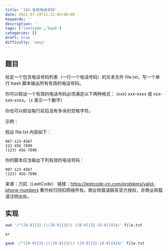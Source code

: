 ```yaml
---
title: '193.有效电话号码'
date: 2021-07-19T11:32:02+08:00
keywords: ''
description: ''
tags: ['leetcode','bash']
categories: []
draft: true
difficulty: 'easy'
---
```


## 题目

给定一个包含电话号码列表（一行一个电话号码）的文本文件 file.txt，写一个单行 bash 脚本输出所有有效的电话号码。

你可以假设一个有效的电话号码必须满足以下两种格式： (xxx) xxx-xxxx 或 xxx-xxx-xxxx。（x 表示一个数字）

你也可以假设每行前后没有多余的空格字符。

示例：

假设 file.txt 内容如下：
```
987-123-4567
123 456 7890
(123) 456-7890
```

你的脚本应当输出下列有效的电话号码：
```
987-123-4567
(123) 456-7890
```

来源：力扣（LeetCode）
链接：https://leetcode-cn.com/problems/valid-phone-numbers
著作权归领扣网络所有。商业转载请联系官方授权，非商业转载请注明出处。

## 实现

```bash
awk '/^([0-9]{3}-|\([0-9]{3}\) )[0-9]{3}-[0-9]{4}$/' file.txt

or

gawk '/^([0-9]{3}-|\([0-9]{3}\) )[0-9]{3}-[0-9]{4}$/' file.txt
```
